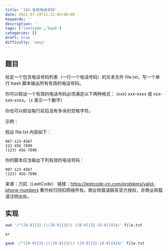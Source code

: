 ```yaml
---
title: '193.有效电话号码'
date: 2021-07-19T11:32:02+08:00
keywords: ''
description: ''
tags: ['leetcode','bash']
categories: []
draft: true
difficulty: 'easy'
---
```


## 题目

给定一个包含电话号码列表（一行一个电话号码）的文本文件 file.txt，写一个单行 bash 脚本输出所有有效的电话号码。

你可以假设一个有效的电话号码必须满足以下两种格式： (xxx) xxx-xxxx 或 xxx-xxx-xxxx。（x 表示一个数字）

你也可以假设每行前后没有多余的空格字符。

示例：

假设 file.txt 内容如下：
```
987-123-4567
123 456 7890
(123) 456-7890
```

你的脚本应当输出下列有效的电话号码：
```
987-123-4567
(123) 456-7890
```

来源：力扣（LeetCode）
链接：https://leetcode-cn.com/problems/valid-phone-numbers
著作权归领扣网络所有。商业转载请联系官方授权，非商业转载请注明出处。

## 实现

```bash
awk '/^([0-9]{3}-|\([0-9]{3}\) )[0-9]{3}-[0-9]{4}$/' file.txt

or

gawk '/^([0-9]{3}-|\([0-9]{3}\) )[0-9]{3}-[0-9]{4}$/' file.txt
```
